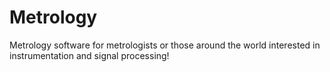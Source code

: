 # Metrology
Metrology software for metrologists or those around the world interested in instrumentation and signal processing!
